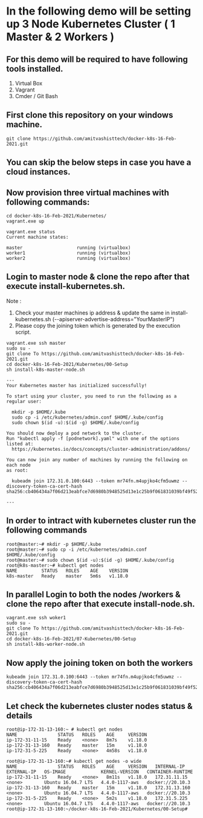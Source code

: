 # In the following demo will be setting up 3 Node Kubernetes Cluster ( 1 Master & 2 Workers ) 

## For this demo will be required to have following tools installed. 
1.	Virtual Box
2.	Vagrant 
3.	Cmder / Git Bash 

## First clone this repository on your windows machine.

```
git clone https://github.com/amitvashisttech/docker-k8s-16-Feb-2021.git
``` 

## You can skip the below steps in case you have a cloud instances. 

## Now provision three virtual machines with following commands:

```
cd docker-k8s-16-Feb-2021/Kubernetes/
vagrant.exe up

vagrant.exe status
Current machine states:

master                    running (virtualbox)
worker1                   running (virtualbox)
worker2                   running (virtualbox)
```

## Login to master node & clone the repo after that execute install-kubernetes.sh. 

Note : 

1.	Check your master machines ip address & update the same in install-kubernetes.sh (--apiserver-advertise-address="YourMasterIP")
2.	Please copy the joining token which is generated by the execution script. 

```
vagrant.exe ssh master
sudo su - 
git clone To https://github.com/amitvashisttech/docker-k8s-16-Feb-2021.git
cd docker-k8s-16-Feb-2021/Kubernetes/00-Setup
sh install-k8s-master-node.sh

---
Your Kubernetes master has initialized successfully!

To start using your cluster, you need to run the following as a regular user:

  mkdir -p $HOME/.kube
  sudo cp -i /etc/kubernetes/admin.conf $HOME/.kube/config
  sudo chown $(id -u):$(id -g) $HOME/.kube/config

You should now deploy a pod network to the cluster.
Run "kubectl apply -f [podnetwork].yaml" with one of the options listed at:
  https://kubernetes.io/docs/concepts/cluster-administration/addons/

You can now join any number of machines by running the following on each node
as root:

  kubeadm join 172.31.0.100:6443 --token mr74fn.m4upjko4cfm5uwmz --discovery-token-ca-cert-hash sha256:cb406434a7f06d213eabfce7d6980b3948525d13e1c25b9f061831039bf49f52

---
```
## In order to intract with kubernetes cluster run the following commands
```
root@master:~# mkdir -p $HOME/.kube
root@master:~# sudo cp -i /etc/kubernetes/admin.conf $HOME/.kube/config
root@master:~# sudo chown $(id -u):$(id -g) $HOME/.kube/config
root@k8s-master:~# kubectl get nodes 
NAME         STATUS   ROLES    AGE    VERSION
k8s-master   Ready    master   5m6s   v1.18.0
```


## In parallel Login to both the nodes /workers & clone the repo after that execute install-node.sh. 

```
vagrant.exe ssh woker1
sudo su - 
git clone To https://github.com/amitvashisttech/docker-k8s-16-Feb-2021.git
cd docker-k8s-16-Feb-2021/07-Kubernetes/00-Setup
sh install-k8s-worker-node.sh
```

## Now apply the joining token on both the workers
```
kubeadm join 172.31.0.100:6443 --token mr74fn.m4upjko4cfm5uwmz --discovery-token-ca-cert-hash sha256:cb406434a7f06d213eabfce7d6980b3948525d13e1c25b9f061831039bf49f52
```

## Let check the kubernetes cluster nodes status & details
```
root@ip-172-31-13-160:~ # kubectl get nodes
NAME               STATUS   ROLES    AGE     VERSION
ip-172-31-11-15    Ready    <none>   8m7s    v1.18.0
ip-172-31-13-160   Ready    master   15m     v1.18.0
ip-172-31-5-225    Ready    <none>   4m58s   v1.18.0
```

```
root@ip-172-31-13-160:~# kubectl get nodes -o wide
NAME               STATUS   ROLES    AGE     VERSION   INTERNAL-IP     EXTERNAL-IP   OS-IMAGE             KERNEL-VERSION   CONTAINER-RUNTIME
ip-172-31-11-15    Ready    <none>   8m11s   v1.18.0   172.31.11.15    <none>        Ubuntu 16.04.7 LTS   4.4.0-1117-aws   docker://20.10.3
ip-172-31-13-160   Ready    master   15m     v1.18.0   172.31.13.160   <none>        Ubuntu 16.04.7 LTS   4.4.0-1117-aws   docker://20.10.3
ip-172-31-5-225    Ready    <none>   5m2s    v1.18.0   172.31.5.225    <none>        Ubuntu 16.04.7 LTS   4.4.0-1117-aws   docker://20.10.3
root@ip-172-31-13-160:~/docker-k8s-16-Feb-2021/Kubernetes/00-Setup#
```
